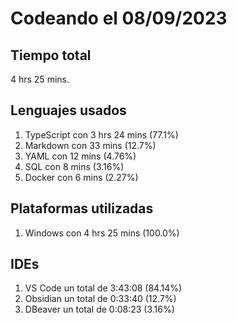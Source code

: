 # Codeando el 08/09/2023

## Tiempo total
4 hrs 25 mins.

## Lenguajes usados
1. TypeScript con 3 hrs 24 mins (77.1%)
1. Markdown con 33 mins (12.7%)
1. YAML con 12 mins (4.76%)
1. SQL con 8 mins (3.16%)
1. Docker con 6 mins (2.27%)

## Plataformas utilizadas
1. Windows con 4 hrs 25 mins (100.0%)

## IDEs
1. VS Code un total de 3:43:08 (84.14%)
1. Obsidian un total de 0:33:40 (12.7%)
1. DBeaver un total de 0:08:23 (3.16%)
